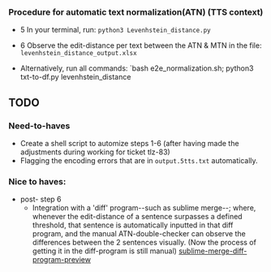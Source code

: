 
### Procedure for automatic text normalization(ATN) (TTS context)

<!-- - Salb this is how you can make A COMMENT that is not visible in the README outside the editor

- First time:
  - 0 Clone the `TN_w_IRISA` repo
  - 0.1 move to the `TN_w_IRISA` dir
- Post-first time:
  - 1 paste all the raw-text-sentences that need to be automatically normalized in `ATN_input.txt`
  - 2 Paste the Manually normalized sentences in `goldStandard_tts.txt`
  - 3 in your terminal, run: `bash e2e_normalization.sh`
    - The normalized sentences are located in `output.5tts.txt`
  - 4 In your terminal, run: `python3 txt-to-df.py`
    - `levenhstein_distance_input.xlsx` will be outputted; column A==`output.5tts.txt` , column B==`goldStandard_tts`

### For evaluating the ATN:
<!-- - Input `output.5tts.txt` & `goldStandard_tts.txt` -->
- 5 In your terminal, run: `python3 Levenhstein_distance.py`
- 6 Observe the edit-distance per text between the ATN & MTN in the file: `levenhstein_distance_output.xlsx`

- Alternatively, run all commands:
`bash e2e_normalization.sh; python3 txt-to-df.py levenhstein_distance

## TODO

### Need-to-haves
- Create a shell script to automize steps 1-6 (after having made the adjustments during working for ticket tlz-83)
- Flagging the encoding errors that are in `output.5tts.txt` automatically.

### Nice to haves:
- post- step 6
  - Integration  with a 'diff' program--such as sublime merge--; where, whenever the edit-distance of a sentence surpasses a defined threshold, that sentence is automatically inputted in that diff program, and the manual ATN-double-checker can observe the differences between the 2 sentences visually. (Now the process of getting it in the diff-program is still manual)
[sublime-merge-diff-program-preview](https://ibb.co/b3YbnFB)
